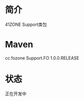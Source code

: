简介
===========
41ZONE Support类包

Maven
==========
<dependency>
	<groupId>cc.fozone</groupId>
	<artifactId>Support.FO</artifactId>
	<version>1.0.0.RELEASE</version>
</dependency>

状态 
==========
正在开发中